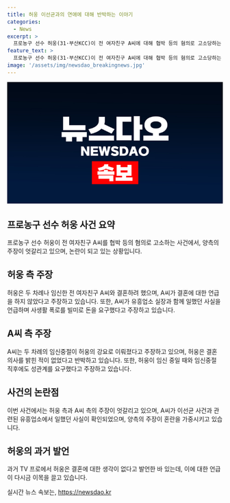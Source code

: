 ```yaml
---
title: 허웅 이선균과의 연애에 대해 반박하는 이야기
categories:
  - News
excerpt: >
  프로농구 선수 허웅(31·부산KCC)이 전 여자친구 A씨에 대해 협박 등의 혐의로 고소당하는 논란이 일고 있는 가운데, A씨는 허웅이 두 차례나 자신을 임신중절 수술을 하도록 강요했다고 주장하며 긴장을 풀지 않고 있다. 허웅 측은 이를 사생활 폭로를 빌미로 3억원을 요구받아 고발한 것으로 알려졌으나, A씨는 이선균을 협박했던 유흥업소 실장 김모씨와 같은 업소에서 일했던 것으로 확인돼 논란이 더욱 확산되고 있다. 허웅은 결혼 의사를 밝힌 적이 없다고 주장하였으나, A씨는 그런 언급이 없었다고 반박하며 사건은 더욱 복잡해지고 있다.
feature_text: >
  프로농구 선수 허웅(31·부산KCC)이 전 여자친구 A씨에 대해 협박 등의 혐의로 고소당하는 논란이 일고 있는 가운데, A씨는 허웅이 두 차례나 자신을 임신중절 수술을 하도록 강요했다고 주장하며 긴장을 풀지 않고 있다. 허웅 측은 이를 사생활 폭로를 빌미로 3억원을 요구받아 고발한 것으로 알려졌으나, A씨는 이선균을 협박했던 유흥업소 실장 김모씨와 같은 업소에서 일했던 것으로 확인돼 논란이 더욱 확산되고 있다. 허웅은 결혼 의사를 밝힌 적이 없다고 주장하였으나, A씨는 그런 언급이 없었다고 반박하며 사건은 더욱 복잡해지고 있다.
image: '/assets/img/newsdao_breakingnews.jpg'
---
```


<p><img src="/assets/img/newsdao_breakingnews.jpg" alt="pcversion 속보" /></p>

<h2 data-ke-size="size26">프로농구 선수 허웅 사건 요약</h2>

<p data-ke-size="size16">프로농구 선수 허웅이 전 여자친구 A씨를 협박 등의 혐의로 고소하는 사건에서, 양측의 주장이 엇갈리고 있으며, 논란이 되고 있는 상황입니다.</p>

<h2>허웅 측 주장</h2>

<p data-ke-size="size16">허웅은 두 차례나 임신한 전 여자친구 A씨와 결혼하려 했으며, A씨가 결혼에 대한 언급을 하지 않았다고 주장하고 있습니다. 또한, A씨가 유흥업소 실장과 함께 일했던 사실을 언급하며 사생활 폭로를 빌미로 돈을 요구했다고 주장하고 있습니다.</p>

<h2>A씨 측 주장</h2>

<p data-ke-size="size16">A씨는 두 차례의 임신중절이 허웅의 강요로 이뤄졌다고 주장하고 있으며, 허웅은 결혼 의사를 밝힌 적이 없었다고 반박하고 있습니다. 또한, 허웅이 임신 중일 때와 임신중절 직후에도 성관계를 요구했다고 주장하고 있습니다.</p>

<h2>사건의 논란점</h2>

<p data-ke-size="size16">이번 사건에서는 허웅 측과 A씨 측의 주장이 엇갈리고 있으며, A씨가 이선균 사건과 관련된 유흥업소에서 일했던 사실이 확인되었으며, 양측의 주장이 혼란을 가중시키고 있습니다.</p>

<h2>허웅의 과거 발언</h2>

<p data-ke-size="size16">과거 TV 프로에서 허웅은 결혼에 대한 생각이 없다고 발언한 바 있는데, 이에 대한 언급이 다시금 이목을 끌고 있습니다.</p>
실시간 뉴스 속보는, <a href="https://newsdao.kr" rel="dofollow">https://newsdao.kr</a>


